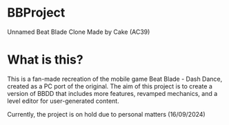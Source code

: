 # BBProject
 Unnamed Beat Blade Clone
 Made by Cake (AC39)

# What is this?
This is a fan-made recreation of the mobile game Beat Blade - Dash Dance, created as a PC port of the original.
The aim of this project is to create a version of BBDD that includes more features, revamped mechanics, and a level editor for user-generated content.

Currently, the project is on hold due to personal matters (16/09/2024)

